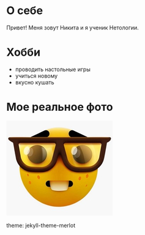 # О себе

Привет! Меня зовут Никита и я ученик Нетологии.

# Хобби
- проводить настольные игры 
- учиться новому 
- вкусно кушать 
  
# Мое реальное фото

![фото](фото.jpg)

theme: jekyll-theme-merlot
